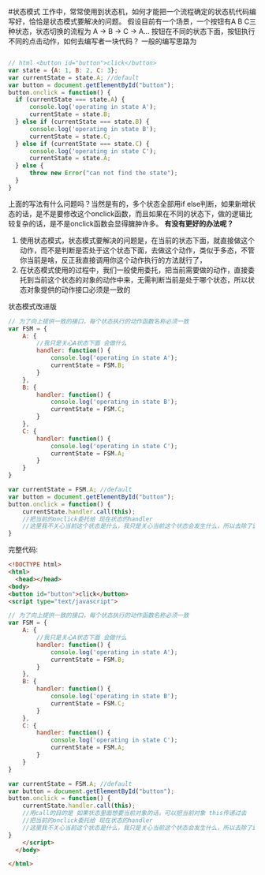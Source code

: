 #状态模式
工作中，常常使用到状态机，如何才能把一个流程确定的状态机代码编写好，恰恰是状态模式要解决的问题。
假设目前有一个场景，一个按钮有A B C三种状态，状态切换的流程为 A -> B -> C -> A...
按钮在不同的状态下面，按钮执行不同的点击动作，如何去编写者一块代码？
一般的编写思路为
```javascript

// html <button id="button">click</button>
var state = {A: 1, B: 2, C: 3};
var currentState = state.A; //default
var button = document.getElementById("button");
button.onclick = function() {
  if (currentState === state.A) {
      console.log('operating in state A');
      currentState = state.B;
  } else if (currentState === state.B) {
      console.log('operating in state B');
      currentState = state.C;
  } else if (currentState === state.C) {
      console.log('operating in state C');
      currentState = state.A;
  } else {
      throw new Error("can not find the state");
  }
}
```
上面的写法有什么问题吗？当然是有的，多个状态全部用if else判断，如果新增状态的话，是不是要修改这个onclick函数，而且如果在不同的状态下，做的逻辑比较复杂的话，是不是onclick函数会显得臃肿许多。
**有没有更好的办法呢？**
1. 使用状态模式，状态模式要解决的问题是，在当前的状态下面，就直接做这个动作，而不是判断是否处于这个状态下面，去做这个动作，类似于多态，不管你当前是啥，反正我直接调用你这个动作执行的方法就行了，
2. 在状态模式使用的过程中，我们一般使用委托，把当前需要做的动作，直接委托到当前这个状态的对象的动作中来，无需判断当前是处于哪个状态，所以状态对象提供的动作接口必须是一致的

状态模式改进版
```javascript
// 为了向上提供一致的接口，每个状态执行的动作函数名称必须一致
var FSM = {
    A: {
        //我只是关心A状态下面 会做什么
        handler: function() {
            console.log('operating in state A');
            currentState = FSM.B;
        }
    },
    B: {
        handler: function() {
            console.log('operating in state B');
            currentState = FSM.C;
        }
    },
    C: {
        handler: function() {
            console.log('operating in state C');
            currentState = FSM.A;
        }
    }
}

var currentState = FSM.A; //default
var button = document.getElementById("button");
button.onclick = function() {
    currentState.handler.call(this); 
    //把当前的onclick委托给 现在状态的handler
    //这里我不关心当前这个状态是什么，我只是关心当前这个状态会发生什么，所以去除了if else
}
```
完整代码:
```html
<!DOCTYPE html>
<html>
  <head></head>
<body>
<button id="button">click</button>
<script type="text/javascript">

// 为了向上提供一致的接口，每个状态执行的动作函数名称必须一致
var FSM = {
    A: {
        //我只是关心A状态下面 会做什么
        handler: function() {
            console.log('operating in state A');
            currentState = FSM.B;
        }
    },
    B: {
        handler: function() {
            console.log('operating in state B');
            currentState = FSM.C;
        }
    },
    C: {
        handler: function() {
            console.log('operating in state C');
            currentState = FSM.A;
        }
    }
}

var currentState = FSM.A; //default
var button = document.getElementById("button");
button.onclick = function() {
    currentState.handler.call(this);  
    //用call的目的是 如果状态里面想要当前对象的话，可以把当前对象 this传递过去
    //把当前的onclick委托给 现在状态的handler
    //这里我不关心当前这个状态是什么，我只是关心当前这个状态会发生什么，所以去除了if else
}
    </script>
  </body>

</html>


```






